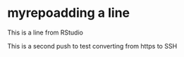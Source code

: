# myrepoadding a line

This is a line from RStudio

This is a second push to test converting from https to SSH
